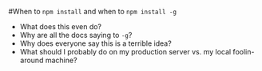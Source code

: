 #When to `npm install` and when to `npm install -g`

* What does this even do?
* Why are all the docs saying to `-g`?
* Why does everyone say this is a terrible idea?
* What should I probably do on my production server vs. my local foolin-around machine?
